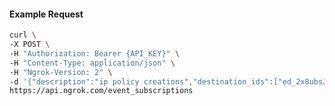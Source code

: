 <!-- Code generated for API Clients. DO NOT EDIT. -->

#### Example Request

```bash
curl \
-X POST \
-H "Authorization: Bearer {API_KEY}" \
-H "Content-Type: application/json" \
-H "Ngrok-Version: 2" \
-d '{"description":"ip policy creations","destination_ids":["ed_2x8ubsJKdzw4KrwJsogCB5AQ7j2"],"metadata":"{\"environment\": \"staging\"}","sources":[{"type":"ip_policy_created.v0"}]}' \
https://api.ngrok.com/event_subscriptions
```
